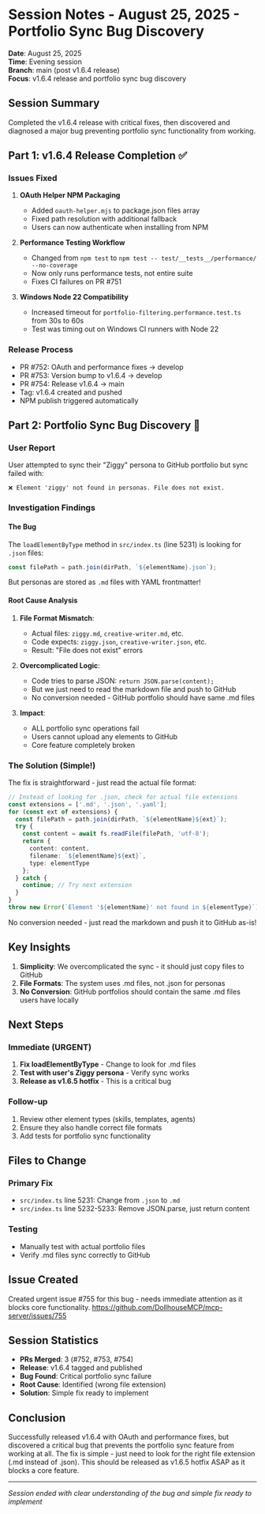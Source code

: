 # Session Notes - August 25, 2025 - Portfolio Sync Bug Discovery

**Date**: August 25, 2025  
**Time**: Evening session  
**Branch**: main (post v1.6.4 release)  
**Focus**: v1.6.4 release and portfolio sync bug discovery  

## Session Summary

Completed the v1.6.4 release with critical fixes, then discovered and diagnosed a major bug preventing portfolio sync functionality from working.

## Part 1: v1.6.4 Release Completion ✅

### Issues Fixed
1. **OAuth Helper NPM Packaging** 
   - Added `oauth-helper.mjs` to package.json files array
   - Fixed path resolution with additional fallback
   - Users can now authenticate when installing from NPM

2. **Performance Testing Workflow**
   - Changed from `npm test` to `npm test -- test/__tests__/performance/ --no-coverage`
   - Now only runs performance tests, not entire suite
   - Fixes CI failures on PR #751

3. **Windows Node 22 Compatibility**
   - Increased timeout for `portfolio-filtering.performance.test.ts` from 30s to 60s
   - Test was timing out on Windows CI runners with Node 22

### Release Process
- PR #752: OAuth and performance fixes → develop
- PR #753: Version bump to v1.6.4 → develop  
- PR #754: Release v1.6.4 → main
- Tag: v1.6.4 created and pushed
- NPM publish triggered automatically

## Part 2: Portfolio Sync Bug Discovery 🐛

### User Report
User attempted to sync their "Ziggy" persona to GitHub portfolio but sync failed with:
```
❌ Element 'ziggy' not found in personas. File does not exist.
```

### Investigation Findings

#### The Bug
The `loadElementByType` method in `src/index.ts` (line 5231) is looking for `.json` files:
```typescript
const filePath = path.join(dirPath, `${elementName}.json`);
```

But personas are stored as `.md` files with YAML frontmatter!

#### Root Cause Analysis
1. **File Format Mismatch**:
   - Actual files: `ziggy.md`, `creative-writer.md`, etc.
   - Code expects: `ziggy.json`, `creative-writer.json`, etc.
   - Result: "File does not exist" errors

2. **Overcomplicated Logic**:
   - Code tries to parse JSON: `return JSON.parse(content);`
   - But we just need to read the markdown file and push to GitHub
   - No conversion needed - GitHub portfolio should have same .md files

3. **Impact**:
   - ALL portfolio sync operations fail
   - Users cannot upload any elements to GitHub
   - Core feature completely broken

### The Solution (Simple!)

The fix is straightforward - just read the actual file format:

```typescript
// Instead of looking for .json, check for actual file extensions
const extensions = ['.md', '.json', '.yaml'];
for (const ext of extensions) {
  const filePath = path.join(dirPath, `${elementName}${ext}`);
  try {
    const content = await fs.readFile(filePath, 'utf-8');
    return {
      content: content,
      filename: `${elementName}${ext}`,
      type: elementType
    };
  } catch {
    continue; // Try next extension
  }
}
throw new Error(`Element '${elementName}' not found in ${elementType}`);
```

No conversion needed - just read the markdown and push it to GitHub as-is!

## Key Insights

1. **Simplicity**: We overcomplicated the sync - it should just copy files to GitHub
2. **File Formats**: The system uses .md files, not .json for personas
3. **No Conversion**: GitHub portfolios should contain the same .md files users have locally

## Next Steps

### Immediate (URGENT)
1. **Fix loadElementByType** - Change to look for .md files
2. **Test with user's Ziggy persona** - Verify sync works
3. **Release as v1.6.5 hotfix** - This is a critical bug

### Follow-up
1. Review other element types (skills, templates, agents)
2. Ensure they also handle correct file formats
3. Add tests for portfolio sync functionality

## Files to Change

### Primary Fix
- `src/index.ts` line 5231: Change from `.json` to `.md`
- `src/index.ts` line 5232-5233: Remove JSON.parse, just return content

### Testing
- Manually test with actual portfolio files
- Verify .md files sync correctly to GitHub

## Issue Created
Created urgent issue #755 for this bug - needs immediate attention as it blocks core functionality.
https://github.com/DollhouseMCP/mcp-server/issues/755

## Session Statistics
- **PRs Merged**: 3 (#752, #753, #754)
- **Release**: v1.6.4 tagged and published
- **Bug Found**: Critical portfolio sync failure
- **Root Cause**: Identified (wrong file extension)
- **Solution**: Simple fix ready to implement

## Conclusion

Successfully released v1.6.4 with OAuth and performance fixes, but discovered a critical bug that prevents the portfolio sync feature from working at all. The fix is simple - just need to look for the right file extension (.md instead of .json). This should be released as v1.6.5 hotfix ASAP as it blocks a core feature.

---

*Session ended with clear understanding of the bug and simple fix ready to implement*
